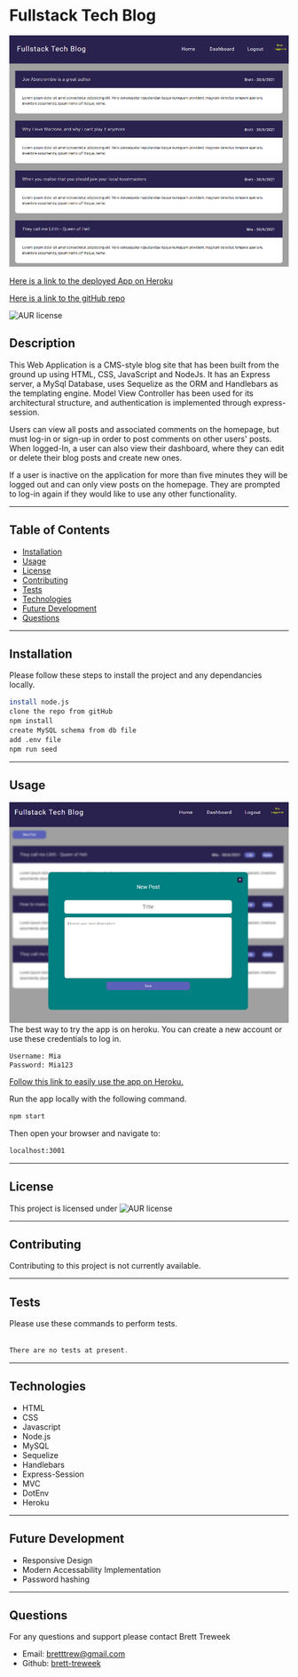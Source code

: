 # Fullstack Tech Blog  
  
![Homepage of app](./public/images/techBlogScreenshot.PNG)

[Here is a link to the deployed App on Heroku](https://fullstack-tech-blog.herokuapp.com/)

[Here is a link to the gitHub repo](https://github.com/brett-treweek/Fullstack_Tech_Blog)  

![AUR license](https://img.shields.io/static/v1?label=License&message=MIT&color=blue)

## Description
This Web Application is a CMS-style blog site that has been built from the ground up using HTML, CSS, JavaScript and NodeJs. It has an Express server, a MySql Database, uses Sequelize as the ORM and Handlebars as the templating engine. Model View Controller has been used for its architectural structure, and authentication is implemented through express-session.

Users can view all posts and associated comments on the homepage, but must log-in or sign-up in order to post comments on other users' posts. When logged-In, a user can also view their dashboard, where they can edit or delete their blog posts and create new ones.

If a user is inactive on the application for more than five minutes they will be logged out and can only view posts on the homepage. They are prompted to log-in again if they would like to use any other functionality.

---
## Table of Contents

- [Installation](#installation)
- [Usage](#usage)
- [License](#license)
- [Contributing](#contributing)
- [Tests](#tests)
- [Technologies](#technologies)
- [Future Development](#future-development)
- [Questions](#questions)

---
## Installation  
  
Please follow these steps to install the project and any dependancies locally.

```bash
install node.js
clone the repo from gitHub
npm install
create MySQL schema from db file
add .env file
npm run seed
```

---
## Usage

![add post modal](./public/images/newPost.PNG)
The best way to try the app is on heroku.
You can create a new account or use these credentials to log in.  
```
Username: Mia
Password: Mia123
```  

[Follow this link to easily use the app on Heroku.](https://fullstack-tech-blog.herokuapp.com/)

Run the app locally with the following command.   

```bash
npm start
```
Then open your browser and navigate to:
```bash
localhost:3001
```


---
## License

This project is licensed under ![AUR license](https://img.shields.io/static/v1?label=License&message=MIT&color=blue)

---
## Contributing

Contributing to this project is not currently available.

---
## Tests

Please use these commands to perform tests.

```js

There are no tests at present.

```

---

## Technologies

- HTML
- CSS
- Javascript
- Node.js
- MySQL
- Sequelize
- Handlebars
- Express-Session
- MVC
- DotEnv
- Heroku
---
## Future Development
- Responsive Design
- Modern Accessability Implementation
- Password hashing


---

## Questions

For any questions and support please contact Brett Treweek  
- Email: bretttrew@gmail.com  
- Github: [brett-treweek](https://github.com/brett-treweek)